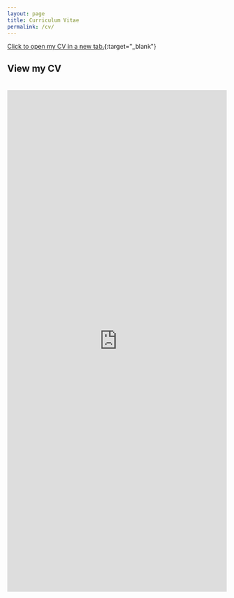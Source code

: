 ```yaml
---
layout: page
title: Curriculum Vitae
permalink: /cv/
---
```


[Click to open my CV in a new tab.](https://warwick.ac.uk/fac/soc/economics/staff/garhassall/gavinhassall-cv.pdf){:target="_blank"}

## View my CV

<div style="display: flex; justify-content: center; padding: 20px 0;">
  <iframe 
    src="https://warwick.ac.uk/fac/soc/economics/staff/garhassall/gavinhassall-cv.pdf" 
    width="800" 
    height="1150" 
    style="border: none;">
  </iframe>
</div>
